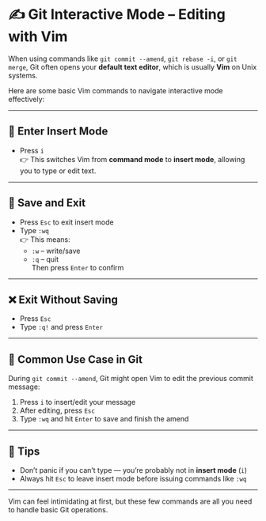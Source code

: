 
# ✍️ Git Interactive Mode – Editing with Vim

When using commands like `git commit --amend`, `git rebase -i`, or `git merge`, Git often opens your **default text editor**, which is usually **Vim** on Unix systems.

Here are some basic Vim commands to navigate interactive mode effectively:

---

## 📝 Enter Insert Mode

- Press `i`  
  👉 This switches Vim from **command mode** to **insert mode**, allowing you to type or edit text.

---

## 💾 Save and Exit

- Press `Esc` to exit insert mode
- Type `:wq`  
  👉 This means:
  - `:w` – write/save
  - `:q` – quit  
  Then press `Enter` to confirm

---

## ❌ Exit Without Saving

- Press `Esc`
- Type `:q!` and press `Enter`

---

## 🔁 Common Use Case in Git

During `git commit --amend`, Git might open Vim to edit the previous commit message:

1. Press `i` to insert/edit your message
2. After editing, press `Esc`
3. Type `:wq` and hit `Enter` to save and finish the amend

---

## 🧠 Tips

- Don’t panic if you can’t type — you’re probably not in **insert mode** (`i`)
- Always hit `Esc` to leave insert mode before issuing commands like `:wq`

---

Vim can feel intimidating at first, but these few commands are all you need to handle basic Git operations.

